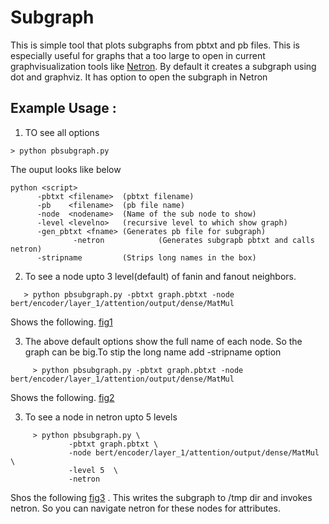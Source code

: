 # Subgraph

This is simple tool that plots subgraphs from pbtxt and pb files. This is especially useful for graphs that a too large to open in current graphvisualization tools like [Netron](https://github.com/lutzroeder/netron). By default it creates a subgraph using dot and graphviz. It has option to open the subgraph in Netron

## Example Usage :
  1. TO see all options
   ```
   > python pbsubgraph.py
   ```
  The ouput looks like below
   ```
   python <script>
		 -pbtxt <filename>  (pbtxt filename)
		 -pb    <filename>  (pb file name) 
		 -node  <nodename>  (Name of the sub node to show)
		 -level <levelno>   (recursive level to which show graph)
		 -gen_pbtxt <fname> (Generates pb file for subgraph)
                 -netron            (Generates subgrapb pbtxt and calls netron)
		 -stripname         (Strips long names in the box)
   ```

  2. To see a node upto 3 level(default) of fanin and fanout neighbors.
```
   > python pbsubgraph.py -pbtxt graph.pbtxt -node bert/encoder/layer_1/attention/output/dense/MatMul
```
Shows the following.
     [fig1](https://github.com/jojivk73/Tools/tree/master/pbsubgraph/example1.png)
  
  3. The above default options show the full name of each node. 
     So the graph can be big.To stip the long name add -stripname option
```
     > python pbsubgraph.py -pbtxt graph.pbtxt -node bert/encoder/layer_1/attention/output/dense/MatMul
```
Shows the following.
     [fig2](https://github.com/jojivk73/Tools/tree/master/pbsubgraph/example2.png)

  3. To see a node in netron upto 5 levels
```
     > python pbsubgraph.py \
             -pbtxt graph.pbtxt \
             -node bert/encoder/layer_1/attention/output/dense/MatMul \
             -level 5  \
             -netron 
```
Shos the following
[fig3](https://github.com/jojivk73/Tools/tree/master/pbsubgraph/example3.png) .
This writes the subgraph to /tmp dir and invokes netron. So you can navigate netron for these nodes for attributes.


